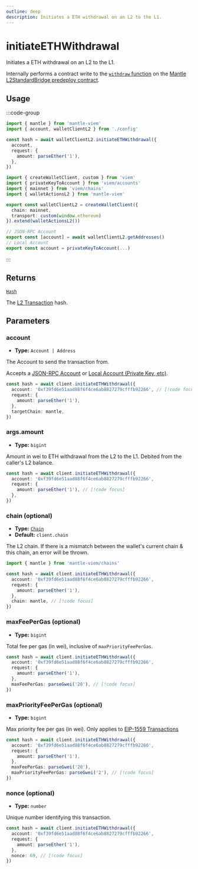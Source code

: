 ```yaml
---
outline: deep
description: Initiates a ETH withdrawal on an L2 to the L1.
---
```


# initiateETHWithdrawal

Initiates a ETH withdrawal on an L2 to the L1.

Internally performs a contract write to the [`withdraw` function](https://github.com/mantlenetworkio/mantle-v2/blob/v1.0.0-alpha.1/packages/contracts-bedrock/contracts/L2/L2StandardBridge.sol#L106C5-L106C22) on the [Mantle L2StandardBridge predeploy contract](https://github.com/mantlenetworkio/mantle-v2/blob/v1.0.0-alpha.1/packages/contracts-bedrock/contracts/L2/L2StandardBridge.sol).

## Usage

:::code-group

```ts [example.ts]
import { mantle } from 'mantle-viem'
import { account, walletClientL2 } from './config'

const hash = await walletClientL2.initiateETHWithdrawal({
  account,
  request: {
    amount: parseEther('1'),
  },
})
```

```ts [config.ts]
import { createWalletClient, custom } from 'viem'
import { privateKeyToAccount } from 'viem/accounts'
import { mainnet } from 'viem/chains'
import { walletActionsL2 } from 'mantle-viem'

export const walletClientL2 = createWalletClient({
  chain: mainnet,
  transport: custom(window.ethereum)
}).extend(walletActionsL2())

// JSON-RPC Account
export const [account] = await walletClientL2.getAddresses()
// Local Account
export const account = privateKeyToAccount(...)
```

:::

## Returns

[`Hash`](https://viem.sh/docs/glossary/types#hash)

The [L2 Transaction](https://viem.sh/docs/glossary/terms#transaction) hash.

## Parameters

### account

- **Type:** `Account | Address`

The Account to send the transaction from.

Accepts a [JSON-RPC Account](https://viem.sh/docs/clients/wallet#json-rpc-accounts) or [Local Account (Private Key, etc)](https://viem.sh/docs/clients/wallet#local-accounts-private-key-mnemonic-etc).

```ts
const hash = await client.initiateETHWithdrawal({
  account: '0xf39fd6e51aad88f6f4ce6ab8827279cfffb92266', // [!code focus]
  request: {
    amount: parseEther('1'),
  },
  targetChain: mantle,
})
```

### args.amount

- **Type:** `bigint`

Amount in wei to ETH withdrawal from the L2 to the L1. Debited from the caller's L2 balance.

```ts
const hash = await client.initiateETHWithdrawal({
  account: '0xf39fd6e51aad88f6f4ce6ab8827279cfffb92266',
  request: {
    amount: parseEther('1'), // [!code focus]
  },
})
```

### chain (optional)

- **Type:** [`Chain`](https://viem.sh/docs/glossary/types#chain)
- **Default:** `client.chain`

The L2 chain. If there is a mismatch between the wallet's current chain & this chain, an error will be thrown.

```ts
import { mantle } from 'mantle-viem/chains'

const hash = await client.initiateETHWithdrawal({
  account: '0xf39fd6e51aad88f6f4ce6ab8827279cfffb92266',
  request: {
    amount: parseEther('1'),
  },
  chain: mantle, // [!code focus]
})
```

### maxFeePerGas (optional)

- **Type:** `bigint`

Total fee per gas (in wei), inclusive of `maxPriorityFeePerGas`.

```ts
const hash = await client.initiateETHWithdrawal({
  account: '0xf39fd6e51aad88f6f4ce6ab8827279cfffb92266',
  request: {
    amount: parseEther('1'),
  },
  maxFeePerGas: parseGwei('20'), // [!code focus]
})
```

### maxPriorityFeePerGas (optional)

- **Type:** `bigint`

Max priority fee per gas (in wei). Only applies to [EIP-1559 Transactions](https://viem.sh/docs/glossary/terms#eip-1559-transaction)

```ts
const hash = await client.initiateETHWithdrawal({
  account: '0xf39fd6e51aad88f6f4ce6ab8827279cfffb92266',
  request: {
    amount: parseEther('1'),
  },
  maxFeePerGas: parseGwei('20'),
  maxPriorityFeePerGas: parseGwei('2'), // [!code focus]
})
```

### nonce (optional)

- **Type:** `number`

Unique number identifying this transaction.

```ts
const hash = await client.initiateETHWithdrawal({
  account: '0xf39fd6e51aad88f6f4ce6ab8827279cfffb92266',
  request: {
    amount: parseEther('1'),
  },
  nonce: 69, // [!code focus]
})
```
